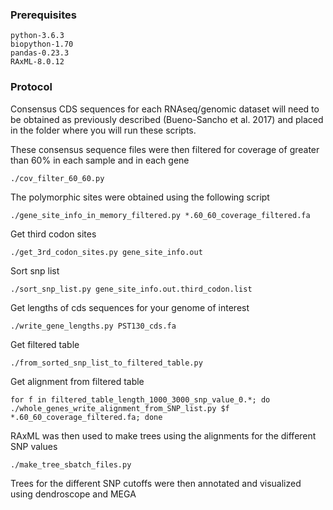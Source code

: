 ### Prerequisites
``` 
python-3.6.3
biopython-1.70
pandas-0.23.3
RAxML-8.0.12
```
### Protocol

Consensus CDS sequences for each RNAseq/genomic dataset will need to be obtained as previously described (Bueno-Sancho et al. 2017) and placed in the folder where you will run these scripts.

These consensus sequence files were then filtered for coverage of greater than 60% in each sample and in each gene
```
./cov_filter_60_60.py
```

The polymorphic sites were obtained using the following script
```
./gene_site_info_in_memory_filtered.py *.60_60_coverage_filtered.fa
```
Get third codon sites
```
./get_3rd_codon_sites.py gene_site_info.out
```
Sort snp list
```
./sort_snp_list.py gene_site_info.out.third_codon.list
```
Get lengths of cds sequences for your genome of interest
```
./write_gene_lengths.py PST130_cds.fa
```
Get filtered table
```
./from_sorted_snp_list_to_filtered_table.py
```
Get alignment from filtered table
```
for f in filtered_table_length_1000_3000_snp_value_0.*; do ./whole_genes_write_alignment_from_SNP_list.py $f *.60_60_coverage_filtered.fa; done
```
RAxML was then used to make trees using the alignments for the different SNP values
```
./make_tree_sbatch_files.py
```
Trees for the different SNP cutoffs were then annotated and visualized using dendroscope and MEGA
